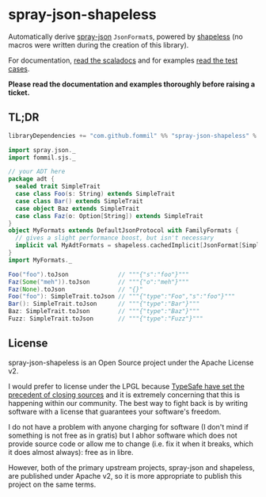 # spray-json-shapeless

Automatically derive [spray-json](https://github.com/spray/spray-json) `JsonFormat`s, powered by [shapeless](https://github.com/milessabin/shapeless) (no macros were written during the creation of this library).

For documentation, [read the scaladocs](src/main/scala/fommil/sjs/FamilyFormats.scala) and for examples [read the test cases](src/test/scala/fommil/sjs/FamilyFormatsSpec.scala).

**Please read the documentation and examples thoroughly before raising a ticket.**

## TL;DR

```scala
libraryDependencies += "com.github.fommil" %% "spray-json-shapeless" % "1.0.0"
```

```scala
import spray.json._
import fommil.sjs._

// your ADT here
package adt {
  sealed trait SimpleTrait
  case class Foo(s: String) extends SimpleTrait
  case class Bar() extends SimpleTrait
  case object Baz extends SimpleTrait
  case class Faz(o: Option[String]) extends SimpleTrait
}
object MyFormats extends DefaultJsonProtocol with FamilyFormats {
  // gives a slight performance boost, but isn't necessary
  implicit val MyAdtFormats = shapeless.cachedImplicit[JsonFormat[SimpleTrait]]
}
import MyFormats._

Foo("foo").toJson              // """{"s":"foo"}"""
Faz(Some("meh")).toJson        // """{"o":"meh"}"""
Faz(None).toJson               // "{}"
Foo("foo"): SimpleTrait.toJson // """{"type":"Foo","s":"foo"}"""
Bar(): SimpleTrait.toJson      // """{"type":"Bar"}"""
Baz: SimpleTrait.toJson        // """{"type":"Baz"}"""
Fuzz: SimpleTrait.toJson       // """{"type":"Fuzz"}"""
```

## License

spray-json-shapeless is an Open Source project under the Apache License v2.

I would prefer to license under the LPGL because
[TypeSafe have set the precedent of closing sources](https://github.com/smootoo/freeslick#history)
and it is extremely concerning that this is happening within our
community. The best way to fight back is by writing software with a
license that guarantees your software's freedom.

I do not have a problem with anyone charging for software (I don't
mind if something is not free as in gratis) but I abhor software which
does not provide source code or allow me to change (i.e. fix it when
it breaks, which it does almost always): free as in libre.

However, both of the primary upstream projects, spray-json and shapeless, are
published under Apache v2, so it is more appropriate to publish this project
on the same terms.
